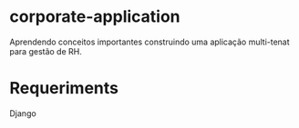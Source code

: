 # corporate-application
Aprendendo conceitos importantes construindo uma aplicação multi-tenat para gestão de RH.

# Requeriments
Django
